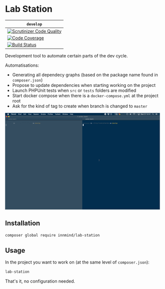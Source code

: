 # Lab Station

| `develop` |
|-----------|
| [![Scrutinizer Code Quality](https://scrutinizer-ci.com/g/Innmind/LabStation/badges/quality-score.png?b=develop)](https://scrutinizer-ci.com/g/Innmind/LabStation/?branch=develop) |
| [![Code Coverage](https://scrutinizer-ci.com/g/Innmind/LabStation/badges/coverage.png?b=develop)](https://scrutinizer-ci.com/g/Innmind/LabStation/?branch=develop) |
| [![Build Status](https://scrutinizer-ci.com/g/Innmind/LabStation/badges/build.png?b=develop)](https://scrutinizer-ci.com/g/Innmind/LabStation/build-status/develop) |

Development tool to automate certain parts of the dev cycle.

Automatisations:
- Generating all dependecy graphs (based on the package name found in `composer.json`)
- Propose to update dependencies when starting working on the project
- Launch PHPUnit tests when `src` or `tests` folders are modified
- Start docker compose when there is a `docker-compose.yml` at the project root
- Ask for the kind of tag to create when branch is changed to `master`

![](example.gif)

## Installation

```sh
composer global require innmind/lab-station
```

## Usage

In the project you want to work on (at the same level of `composer.json`):

```sh
lab-station
```

That's it, no configuration needed.
